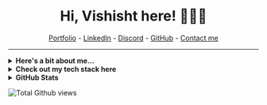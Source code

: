 <h1 align="center">Hi, Vishisht here! 🧑🏻‍💻
</h1>

<!--- Adding Header Elements -->
<p align="center">
  <a href="https://vishisht.tech/">Portfolio</a> -
  <a href="https://www.linkedin.com/in/vishisht-mishra/">LinkedIn</a> - 
  <a href="https://discord.com/users/999512516587696179">Discord</a> -
  <a href="https://github.com/Vishisht16">GitHub</a> -
  <a href="mailto:vishishtmishra150@gmail.com">Contact me</a>
</p>

-----------------------------------------------------------

<details>
<summary><b>Here's a bit about me...</b></summary>

I’m a CS Sophomore in Central University of Haryana, proficient in PyTorch and TensorFlow. I have practical experience with prompt engineering and LLM development and have always been a person driven towards learning new things. Learning is my forte and I have an aim to somehow contribute significantly in the field of AI, to which I’m greatly dedicated.


<details><summary><b>Interests 💡</b></summary>
I'm always learning something. I try to keep up with AI news and advancements and try to experiment with models stuff. A lot of times, I'm just brainstorming ideas on how I could make something actually useful to people with my limited resources. I also try to explore more of cloud computing domain as I'm getting into that.
</details>

<details><summary><b>Project 🛠️</b></summary>

<li> Currently working on a personal website and implementing an AI architecture (with maximum open-source tools) that's adept at document understanding and would be helpful to researchers and such people in general, with potential of adding coding support in the future.
<li> Also working on a 'development copilot' at my current company to build a personalized LLM for developers working at client companies.

</details>

<details><summary><b>Research Work 🔬</b></summary>

<li> Collaborating with linguists and working on a research project to build AI models on lesser-known languages in India, ensuring that they are preserved and accessible.
<li> End-to-end work includes data collection, preprocessing, model training with custom algorithms and deployment to create models for various purposes.

</details>

<details> <summary><b>Future Goals 🌱</b></summary>

My future goals include finishing my current projects and passing some certification exams in the near future on databases and cloud. I also plan to transition into cybersecurity by my 6th semester. Eventually, I want to work in a team on some big project with many end-users when I get a chance.

</details>


</details>

<details>
	<summary><b>Check out my tech stack here</b></summary>
<details>
  <summary><strong>Programming Languages</strong></summary>
  <p>
    <img src="https://skillicons.dev/icons?i=cpp&theme=dark" alt="C++" height="50">
    <img src="https://skillicons.dev/icons?i=c&theme=dark" alt="C" height="50">
    <img src="https://skillicons.dev/icons?i=python&theme=dark" alt="Python" height="50">
    <img src="https://skillicons.dev/icons?i=js&theme=dark" alt="JavaScript" height="50">
  </p>
</details>

<details>
  <summary><strong>Database Technologies</strong></summary>
  <p>
    <img src="https://skillicons.dev/icons?i=mysql&theme=dark" alt="MySQL" height="50">
    <img src="https://skillicons.dev/icons?i=mongodb&theme=dark" alt="MongoDB" height="50">
    <img src="https://skillicons.dev/icons?i=firebase&theme=dark" alt="Firebase" height="50">
      <img src="https://cdn.jsdelivr.net/gh/devicons/devicon/icons/oracle/oracle-original.svg" height="50" alt="oracle logo"  />
  </p>
</details>

<details>
  <summary><strong>Backend Development</strong></summary>
  <p>
  <img src="https://skillicons.dev/icons?i=django" height="40" alt="django logo"  />
  <img src="https://cdn.jsdelivr.net/gh/devicons/devicon/icons/flask/flask-original.svg" height="50" alt="flask logo"/>
  </p>
</details>

<details>
  <summary><strong>Frameworks & Libraries</strong></summary>
  <p>
    <img src="https://skillicons.dev/icons?i=pytorch&theme=dark" alt="PyTorch" height="50">
    <img src="https://skillicons.dev/icons?i=tensorflow&theme=dark" alt="TensorFlow" height="50">
    <img src="https://huggingface.co/datasets/huggingface/brand-assets/resolve/main/hf-logo.svg" alt="PyTorch" height="50">
    <img src="https://numpy.org/images/logo.svg" alt="NumPy" height="50">
    <img src="https://cdn.simpleicons.org/pandas/150458" height="50" alt="pandas logo"  />
    <img src="https://upload.wikimedia.org/wikipedia/commons/0/05/Scikit_learn_logo_small.svg" alt="Scikit-learn" height="50">
    <img src="https://upload.wikimedia.org/wikipedia/commons/0/01/Created_with_Matplotlib-logo.svg" alt="Matplotlib" height="50">
  </p>
</details>


<details>
  <summary><strong>Developer Tools</strong></summary>
  <p>
    <img src="https://skillicons.dev/icons?i=git&theme=dark" alt="Git" height="50">
    <img src="https://skillicons.dev/icons?i=github&theme=dark" alt="GitHub" height="50">
    <img src="https://skillicons.dev/icons?i=gitlab&theme=dark" alt="GitLab" height="50">
    <img src="https://skillicons.dev/icons?i=vscode&theme=dark" alt="VSCode" height="50">
    <img src="https://cdn.jsdelivr.net/gh/devicons/devicon/icons/anaconda/anaconda-original.svg" height="50" alt="anaconda logo"  />

  </p>
</details>

<details>
  <summary><strong>Cloud Platforms</strong></summary>
  <p>
    <img src="https://cdn.jsdelivr.net/gh/devicons/devicon/icons/googlecloud/googlecloud-original.svg" height="40" alt="googlecloud logo"  />
    <img src="https://cdn.jsdelivr.net/gh/devicons/devicon/icons/azure/azure-original.svg" height="40" alt="azure logo"  />
  </p>
</details>

<details>
  <summary><strong>Operating Systems</strong></summary>
  <p>
  <img src="https://cdn.jsdelivr.net/gh/devicons/devicon/icons/linux/linux-original.svg" height="50" alt="linux logo"  />
  <img src="https://cdn.jsdelivr.net/gh/devicons/devicon/icons/windows8/windows8-original.svg" height="50" alt="windows8 logo"  />
      <img src="https://cdn.jsdelivr.net/gh/devicons/devicon/icons/ubuntu/ubuntu-plain.svg" height="50" alt="ubuntu logo"  />
  </p>
</details>

<details>
  <summary><strong>Also see</strong></summary> <br>
  <h5 align='center'><i>Hacktoberfest Badges</i></h5>

[![An image of @vishisht16's Holopin badges, which is a link to view their full Holopin profile](https://holopin.me/vishisht16)](https://holopin.io/@vishisht16)
</details>
</details>

<details>
<summary><b>GitHub Stats</b></summary>

<div align="center">
  <img src="https://github-readme-stats.vercel.app/api?username=Vishisht16&hide_title=false&hide_rank=true&show_icons=true&include_all_commits=true&count_private=true&disable_animations=false&theme=ocean_dark&locale=en&hide_border=false&order=1" height="150" alt="stats graph"  />
  <img src="https://streak-stats.demolab.com?user=Vishisht16&locale=en&mode=daily&theme=ocean_dark&hide_border=false&border_radius=5&order=3" height="150" alt="streak graph"  />
</div>
</details>

<p align="left"><img src="https://komarev.com/ghpvc/?username=Vishisht16&color=4fff33" alt="Total Github views" />
